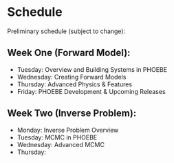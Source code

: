 # Schedule

Preliminary schedule (subject to change):

## Week One (Forward Model):

* Tuesday: Overview and Building Systems in PHOEBE
* Wednesday: Creating Forward Models
* Thursday: Advanced Physics & Features
* Friday: PHOEBE Development & Upcoming Releases

## Week Two (Inverse Problem):

* Monday: Inverse Problem Overview
* Tuesday: MCMC in PHOEBE
* Wednesday: Advanced MCMC
* Thursday: